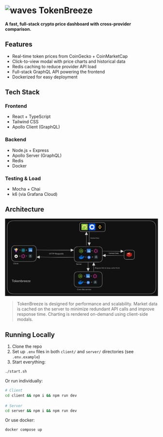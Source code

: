# ![waves](https://tokenbreeze.vercel.app/waves.svg) TokenBreeze

<p align="start"><b>A fast, full-stack crypto price dashboard with cross-provider comparison.</b></p>

## Features

- Real-time token prices from CoinGecko + CoinMarketCap
- Click-to-view modal with price charts and historical data
- Redis caching to reduce provider API load
- Full-stack GraphQL API powering the frontend
- Dockerized for easy deployment

## Tech Stack

### Frontend

- React + TypeScript
- Tailwind CSS
- Apollo Client (GraphQL)

### Backend

- Node.js + Express
- Apollo Server (GraphQL)
- Redis
- Docker

### Testing & Load

- Mocha + Chai
- k6 (via Grafana Cloud)

## Architecture

![TokenBreeze Architecture](./client/public/tokenbreeze_arch2.png)

> TokenBreeze is designed for performance and scalability. Market data is cached on the server to minimize redundant API calls and improve response time. Charting is rendered on-demand using client-side modals.

## Running Locally

1. Clone the repo
2. Set up `.env` files in both `client/` and `server/` directories (see `.env.example`)
3. Start everything:

```bash
./start.sh
```

Or run individually:

```bash
# Client
cd client && npm i && npm run dev

# Server
cd server && npm i && npm run dev
```

Or use docker:

```bash
docker compose up
```
